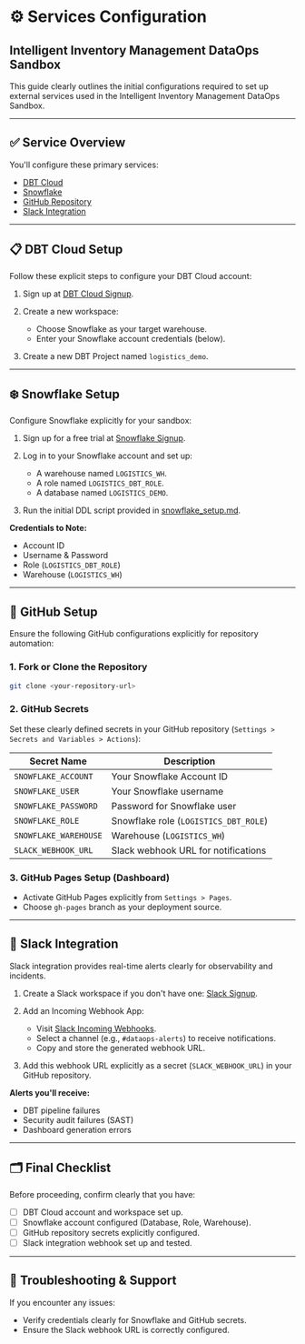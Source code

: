 # ⚙️ Services Configuration

## Intelligent Inventory Management DataOps Sandbox

This guide clearly outlines the initial configurations required to set up external services used in the Intelligent Inventory Management DataOps Sandbox.

---

## ✅ **Service Overview**

You'll configure these primary services:

* [DBT Cloud](#dbt-cloud-setup)
* [Snowflake](#snowflake-setup)
* [GitHub Repository](#github-setup)
* [Slack Integration](#slack-integration)

---

## 📋 **DBT Cloud Setup**

Follow these explicit steps to configure your DBT Cloud account:

1. Sign up at [DBT Cloud Signup](https://cloud.getdbt.com/signup).
2. Create a new workspace:

   * Choose Snowflake as your target warehouse.
   * Enter your Snowflake account credentials (below).
3. Create a new DBT Project named `logistics_demo`.

---

## ❄️ **Snowflake Setup**

Configure Snowflake explicitly for your sandbox:

1. Sign up for a free trial at [Snowflake Signup](https://signup.snowflake.com).
2. Log in to your Snowflake account and set up:

   * A warehouse named `LOGISTICS_WH`.
   * A role named `LOGISTICS_DBT_ROLE`.
   * A database named `LOGISTICS_DEMO`.
3. Run the initial DDL script provided in [snowflake\_setup.md](../docs/04_snowflake_setup.md).

**Credentials to Note:**

* Account ID
* Username & Password
* Role (`LOGISTICS_DBT_ROLE`)
* Warehouse (`LOGISTICS_WH`)

---

## 🔧 **GitHub Setup**

Ensure the following GitHub configurations explicitly for repository automation:

### 1. **Fork or Clone the Repository**

```bash
git clone <your-repository-url>
```

### 2. **GitHub Secrets**

Set these clearly defined secrets in your GitHub repository (`Settings > Secrets and Variables > Actions`):

| Secret Name           | Description                           |
| --------------------- | ------------------------------------- |
| `SNOWFLAKE_ACCOUNT`   | Your Snowflake Account ID             |
| `SNOWFLAKE_USER`      | Your Snowflake username               |
| `SNOWFLAKE_PASSWORD`  | Password for Snowflake user           |
| `SNOWFLAKE_ROLE`      | Snowflake role (`LOGISTICS_DBT_ROLE`) |
| `SNOWFLAKE_WAREHOUSE` | Warehouse (`LOGISTICS_WH`)            |
| `SLACK_WEBHOOK_URL`   | Slack webhook URL for notifications   |

### 3. **GitHub Pages Setup (Dashboard)**

* Activate GitHub Pages explicitly from `Settings > Pages`.
* Choose `gh-pages` branch as your deployment source.

---

## 🔔 **Slack Integration**

Slack integration provides real-time alerts clearly for observability and incidents.

1. Create a Slack workspace if you don't have one: [Slack Signup](https://slack.com/get-started).
2. Add an Incoming Webhook App:

   * Visit [Slack Incoming Webhooks](https://api.slack.com/messaging/webhooks).
   * Select a channel (e.g., `#dataops-alerts`) to receive notifications.
   * Copy and store the generated webhook URL.
3. Add this webhook URL explicitly as a secret (`SLACK_WEBHOOK_URL`) in your GitHub repository.

**Alerts you'll receive:**

* DBT pipeline failures
* Security audit failures (SAST)
* Dashboard generation errors

---

## 🗂️ **Final Checklist**

Before proceeding, confirm clearly that you have:

* [ ] DBT Cloud account and workspace set up.
* [ ] Snowflake account configured (Database, Role, Warehouse).
* [ ] GitHub repository secrets explicitly configured.
* [ ] Slack integration webhook set up and tested.

---

## 🚨 **Troubleshooting & Support**

If you encounter any issues:

* Verify credentials clearly for Snowflake and GitHub secrets.
* Ensure the Slack webhook URL is correctly configured.
